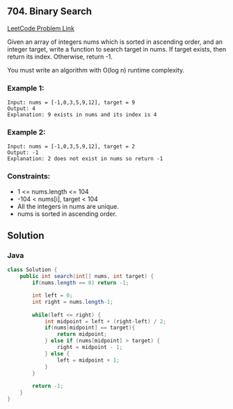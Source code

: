 ## 704. Binary Search

[LeetCode Problem Link](https://leetcode.com/problems/binary-search/)

Given an array of integers nums which is sorted in ascending order, and an integer target, write a function to search target in nums. If target exists, then return its index. Otherwise, return -1.

You must write an algorithm with O(log n) runtime complexity.

### Example 1:

```
Input: nums = [-1,0,3,5,9,12], target = 9
Output: 4
Explanation: 9 exists in nums and its index is 4
```

### Example 2:

```
Input: nums = [-1,0,3,5,9,12], target = 2
Output: -1
Explanation: 2 does not exist in nums so return -1
```

### Constraints:

* 1 <= nums.length <= 104
* -104 < nums[i], target < 104
*  All the integers in nums are unique.
*  nums is sorted in ascending order.

## Solution 
### Java
```java
class Solution {
    public int search(int[] nums, int target) {
        if(nums.length == 0) return -1;

        int left = 0;
        int right = nums.length-1;
        
        while(left <= right) {
            int midpoint = left + (right-left) / 2;
            if(nums[midpoint] == target){
                return midpoint;
            } else if (nums[midpoint] > target) {
                right = midpoint - 1;
            } else {
                left = midpoint + 1;
            }
        }
        
        return -1;
    }   
}
```